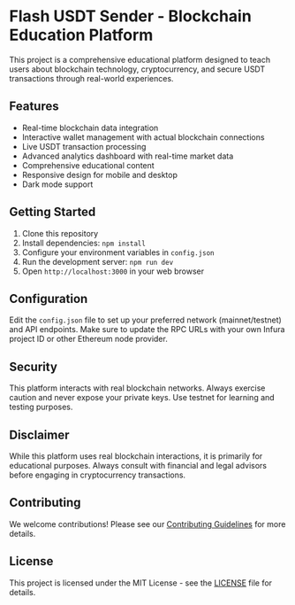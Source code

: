 # Flash USDT Sender - Blockchain Education Platform

This project is a comprehensive educational platform designed to teach users about blockchain technology, cryptocurrency, and secure USDT transactions through real-world experiences.

## Features

- Real-time blockchain data integration
- Interactive wallet management with actual blockchain connections
- Live USDT transaction processing
- Advanced analytics dashboard with real-time market data
- Comprehensive educational content
- Responsive design for mobile and desktop
- Dark mode support

## Getting Started

1. Clone this repository
2. Install dependencies: `npm install`
3. Configure your environment variables in `config.json`
4. Run the development server: `npm run dev`
5. Open `http://localhost:3000` in your web browser

## Configuration

Edit the `config.json` file to set up your preferred network (mainnet/testnet) and API endpoints. Make sure to update the RPC URLs with your own Infura project ID or other Ethereum node provider.

## Security

This platform interacts with real blockchain networks. Always exercise caution and never expose your private keys. Use testnet for learning and testing purposes.

## Disclaimer

While this platform uses real blockchain interactions, it is primarily for educational purposes. Always consult with financial and legal advisors before engaging in cryptocurrency transactions.

## Contributing

We welcome contributions! Please see our [Contributing Guidelines](CONTRIBUTING.md) for more details.

## License

This project is licensed under the MIT License - see the [LICENSE](LICENSE) file for details.